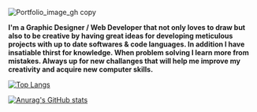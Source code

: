 ![Portfolio_image_gh copy](https://user-images.githubusercontent.com/57510946/118076796-7bd5f900-b378-11eb-826c-ade921b307f5.jpg)

**I'm a Graphic Designer / Web Developer that not only loves to draw but also to be creative by having great ideas for developing meticulous projects with up to date softwares & code languages.
In addition I have insatiable thirst for knowledge. When problem solving I learn more from mistakes. Always up for new challanges that will help me improve my creativity and acquire new computer skills.**

[![Top Langs](https://github-readme-stats.vercel.app/api/top-langs/?username=Reynaldo-AlvarezJr)](https://github.com/anuraghazra/github-readme-stats)

[![Anurag's GitHub stats](https://github-readme-stats.vercel.app/api?username=Reynaldo-AlvarezJr)](https://github.com/anuraghazra/github-readme-stats)






<!--
**Reynaldo-AlvarezJr/Reynaldo-AlvarezJr** is a ✨ _special_ ✨ repository because its `README.md` (this file) appears on your GitHub profile.

Here are some ideas to get you started:

- 🔭 I’m currently working on ...
- 🌱 I’m currently learning ...
- 👯 I’m looking to collaborate on ...
- 🤔 I’m looking for help with ...
- 💬 Ask me about ...
- 📫 How to reach me: ...
- 😄 Pronouns: ...
- ⚡ Fun fact: ...
-->
